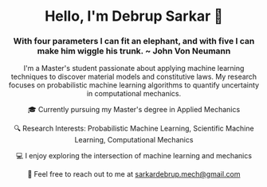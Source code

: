 # <div align="center"> Hello, I'm Debrup Sarkar 👋

### <div align="center"> With four parameters I can fit an elephant, and with five I can make him wiggle his trunk. ~ John Von Neumann

<div align="center"> I'm a Master's student passionate about applying machine learning techniques to discover material models and constitutive laws. My research focuses on probabilistic machine learning algorithms to quantify uncertainty in computational mechanics.

🎓 Currently pursuing my Master's degree in Applied Mechanics

🔍 Research Interests: Probabilistic Machine Learning, Scientific Machine Learning, Computational Mechanics

💻 I enjoy exploring the intersection of machine learning and mechanics

📧 Feel free to reach out to me at sarkardebrup.mech@gmail.com
